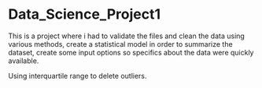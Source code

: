 # Data_Science_Project1

This is a project where i had to validate the files and clean the data using various methods, create a statistical model in order to summarize the dataset, create some input options so specifics about the data were quickly available.


Using interquartile range to delete outliers.

